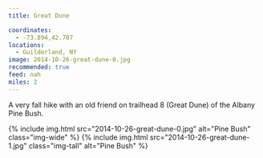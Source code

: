 ```yaml
---
title: Great Dune

coordinates:
  - -73.894,42.707
locations:
  - Guilderland, NY
image: 2014-10-26-great-dune-0.jpg
recommended: true
feed: nah
miles: 2
---
```


A very fall hike with an old friend on trailhead 8 (Great Dune) of the Albany Pine Bush.

<div class="photos">

{% include img.html src="2014-10-26-great-dune-0.jpg"  alt="Pine Bush" class="img-wide" %}
{% include img.html src="2014-10-26-great-dune-1.jpg" class="img-tall" alt="Pine Bush" %}

</div>
